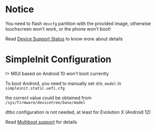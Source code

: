 Notice
======================

You need to flash `devcfg` partition with the provided image, otherwise touchscreen won't work, or the phone won't boot!

Read [Device Support Status](en/windows/state-frame.html) to know more about details

SimpleInit Configuration
=========================

!> MIUI based on Android 10 won't boot currently

To boot Android, you need to manually set `dtb_model` in `simpleinit.static.uefi.cfg`

the correct value could be obtained from `/sys/firmware/devicetree/base/model`

dtbo configuration is not needed, at least for Evolution X (Android 12)

Read [Multiboot support](en/multiboot.md) for details
